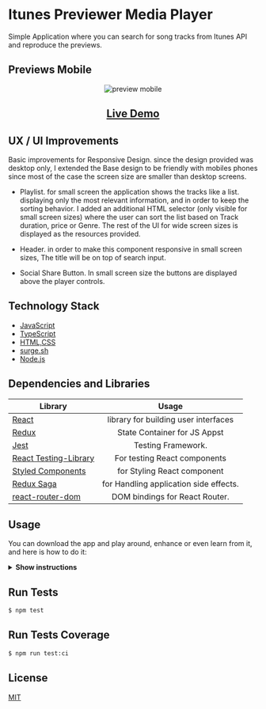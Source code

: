 <h2 align="center">
<h1>Itunes Previewer Media Player</h1>
</h2>

Simple Application where you can search for song tracks from Itunes API and reproduce the previews.

## Previews Mobile

<p align="center">
<img src="https://i.imgur.com/kBYs4YP.gif"
  alt="preview mobile"
  >
</p>

<h2 align="center"><a  href="https://itunes-previewer.surge.sh/">Live Demo</a></h2>
 
## UX / UI Improvements

Basic improvements for Responsive Design. since the design provided was desktop only, I extended the Base design to be friendly with mobiles phones since most of the case the screen size are smaller than desktop screens.

- Playlist. for small screen the application shows the tracks like a list. displaying only the most relevant information, and in order to keep the sorting behavior. I added an additional HTML selector (only visible for small screen sizes) where the user can sort the list based on Track duration, price or Genre. The rest of the UI for wide screen sizes is displayed as the resources provided.

- Header. in order to make this component responsive in small screen sizes, The title will be on top of search input.

- Social Share Button. In small screen size the buttons are displayed above the player controls.

## Technology Stack

- [JavaScript](https://en.wikipedia.org/wiki/JavaScript)
- [TypeScript](https://www.typescriptlang.org/)
- [HTML,CSS](<https://en.wikipedia.org/wiki/HTML#:~:text=Hypertext%20Markup%20Language%20(HTML)%20is,scripting%20languages%20such%20as%20JavaScript>)
- [surge.sh](https://surge.sh/)
- [Node.js](https://nodejs.org/en/)

## Dependencies and Libraries

| Library                                                                               |                 Usage                  |
| ------------------------------------------------------------------------------------- | :------------------------------------: |
| [React](https://reactjs.org)                                                          |  library for building user interfaces  |
| [Redux](https://redux.js.org/)                                                        |      State Container for JS Appst      |
| [Jest](https://jestjs.io/)                                                            |           Testing Framework.           |
| [React Testing-Library](https://testing-library.com/docs/react-testing-library/intro) |      For testing React components      |
| [Styled Components](https://styled-components.com/)                                   |      for Styling React component       |
| [Redux Saga](https://redux-saga.js.org/)                                              | for Handling application side effects. |
| [react-router-dom](https://www.npmjs.com/package/react-router-dom)                    |     DOM bindings for React Router.     |

## Usage

You can download the app and play around, enhance or even learn from it, and here is how to do it:

<details><summary><b>Show instructions</b></summary>

1.  Clone the repo:

    ```sh
    $ git clone https://github.com/luigi055/itunes-previewer.git
    ```

2.  Install package.json dependencies:

    ```sh
    $ npm install
    ```

3.  start the app 😃:

    ```sh
    $ npm start
    ```

    </details>

## Run Tests

```sh
$ npm test
```

## Run Tests Coverage

```sh
$ npm run test:ci
```

## License

[MIT](https://choosealicense.com/licenses/mit/)
